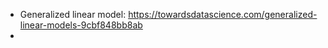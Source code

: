 - Generalized linear model: https://towardsdatascience.com/generalized-linear-models-9cbf848bb8ab
- 
